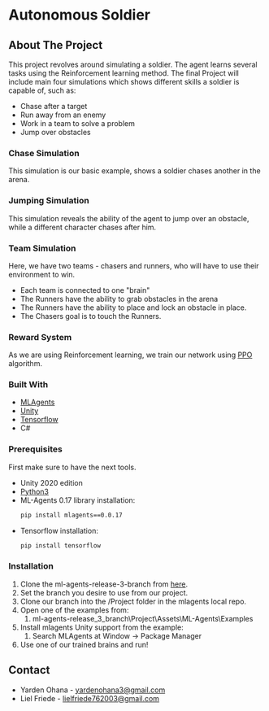 # Autonomous Soldier

## About The Project

This project revolves around simulating a soldier. The agent learns several tasks using the Reinforcement learning method. 
The final Project will include main four simulations which shows different skills a soldier is capable of, such as:
* Chase after a target
* Run away from an enemy
* Work in a team to solve a problem
* Jump over obstacles

### Chase Simulation
This simulation is our basic example, shows a soldier chases another in the arena.

### Jumping Simulation
This simulation reveals the ability of the agent to jump over an obstacle, while a different character chases after him.

### Team Simulation
Here, we have two teams - chasers and runners, who will have to use their environment to win. 
* Each team is connected to one "brain"
* The Runners have the ability to grab obstacles in the arena
* The Runners have the ability to place and lock an obstacle in place.
* The Chasers goal is to touch the Runners.

### Reward System
As we are using Reinforcement learning, we train our network using [PPO](https://openai.com/blog/openai-baselines-ppo/) algorithm.

### Built With

* [MLAgents](https://github.com/Unity-Technologies/ml-agents)
* [Unity](https://unity3d.com)
* [Tensorflow](https://www.tensorflow.org/)
* C#

### Prerequisites

First make sure to have the next tools.
* Unity 2020 edition
* [Python3](https://www.python.org/downloads/)
* ML-Agents 0.17 library installation:
  ```sh
  pip install mlagents==0.0.17
  ```
* Tensorflow installation:
  ```sh
  pip install tensorflow
  ```
  
### Installation
  1. Clone the ml-agents-release-3-branch from [here](https://github.com/Unity-Technologies/ml-agents).
  2. Set the branch you desire to use from our project.
  3. Clone our branch into the /Project folder in the mlagents local repo.
  4. Open one of the examples from:
     1. ml-agents-release_3_branch\Project\Assets\ML-Agents\Examples
  5. Install mlagents Unity support from the example:
     1. Search MLAgents at Window -> Package Manager
  6. Use one of our trained brains and run!

<!-- CONTACT -->
## Contact

* Yarden Ohana - yardenohana3@gmail.com
* Liel Friede - lielfriede762003@gmail.com
